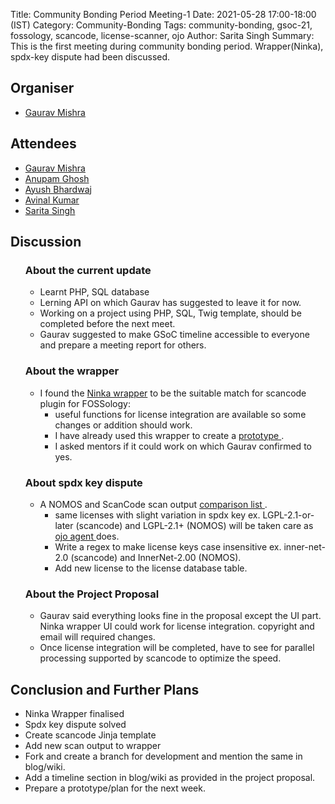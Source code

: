 Title: Community Bonding Period Meeting-1
Date: 2021-05-28 17:00-18:00 (IST)
Category: Community-Bonding
Tags: community-bonding, gsoc-21, fossology, scancode, license-scanner, ojo
Author: Sarita Singh
Summary: This is the first meeting during community bonding period. Wrapper(Ninka), spdx-key dispute had been discussed.

<h2> Organiser </h2>
<ul> <li> <a href="https://github.com/GMishx"> Gaurav Mishra </a> </li> </ul>

<h2> Attendees </h2>
<ul> 
<li> <a href="https://github.com/GMishx"> Gaurav Mishra </a>
<li> <a href="https://github.com/ag4ums"> Anupam Ghosh </a>
<li> <a href="https://github.com/hastagAB"> Ayush Bhardwaj </a>
<li> <a href="https://github.com/avinal"> Avinal Kumar </a>
<li> <a href="https://github.com/itssingh"> Sarita Singh </a>
</li>
</ul>

<h2> Discussion </h2>
<ul>
<h3> <strong> About the current update </strong> </h3>
<ul> 
<li> Learnt PHP, SQL database
<li> Lerning API on which Gaurav has suggested to leave it for now.
<li> Working on a project using PHP, SQL, Twig template, should be completed before the next meet.
<li> Gaurav suggested to make GSoC timeline accessible to everyone and prepare a meeting report for others. 
</ul>
<h3><strong> About the wrapper</strong></h3>
<ul>
<li> I found the <a href="https://github.com/itssingh/fossology/tree/master/src/ninka"> Ninka wrapper</a> to be the suitable match for scancode plugin for FOSSology:
<ul> <li> useful functions for license integration are available so some changes or addition should work. 
<li> I have already used this wrapper to create a <a href="https://github.com/itssingh/scanology"> prototype </a>. 
 <li> I asked mentors if it could work on which Gaurav confirmed to yes. </ul></ul>
<h3><strong> About spdx key dispute </strong></h3>
<ul>
<li> A NOMOS and ScanCode scan output <a href=" https://docs.google.com/spreadsheets/d/1lgAVHofEXyVLa7ocrl8rGjuNulY7VgF-WGOQVqYkmoE/edit#gid=680720653"> comparison list </a>.
<ul> 
<li> same licenses with slight variation in spdx key ex. LGPL-2.1-or-later (scancode) and LGPL-2.1+ (NOMOS) will be taken care as <a href="https://github.com/itssingh/fossology/blob/master/src/ojo/agent/ojoregex.hpp"> ojo agent </a> does.
<li> Write a regex to make license keys case insensitive ex. inner-net-2.0 (scancode) and InnerNet-2.00 (NOMOS).
<li> Add new license to the license database table. </ul></ul>
<h3> <strong> About the Project Proposal </strong> 
</h3> 
<ul>
<li> Gaurav said everything looks fine in the proposal except the UI part. Ninka wrapper UI could work for license integration. copyright and email will required changes.
<li> Once license integration will be completed, have to see for parallel processing supported by scancode to optimize the speed.
</ul></ul>
<h2> Conclusion and Further Plans </h2> 
<ul>
<li> Ninka Wrapper finalised
<li> Spdx key dispute solved
<li> Create scancode Jinja template
<li> Add new scan output to wrapper
<li> Fork and create a branch for development and mention the same in blog/wiki.
<li> Add a timeline section in blog/wiki as provided in the project proposal.
<li> Prepare a prototype/plan for the next week.
</ul>
